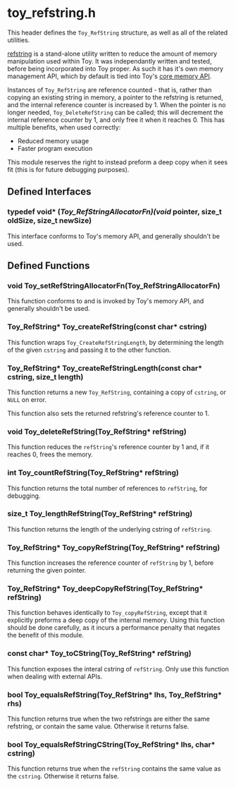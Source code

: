 # toy_refstring.h

This header defines the `Toy_RefString` structure, as well as all of the related utilities.

[refstring](https://github.com/Ratstail91/refstring) is a stand-alone utility written to reduce the amount of memory manipulation used within Toy. It was independantly written and tested, before being incorporated into Toy proper. As such it has it's own memory management API, which by default is tied into Toy's [core memory API](toy_memory_h.md).

Instances of `Toy_RefString` are reference counted - that is, rather than copying an existing string in memory, a pointer to the refstring is returned, and the internal reference counter is increased by 1. When the pointer is no longer needed, `Toy_DeleteRefString` can be called; this will decrement the internal reference counter by 1, and only free it when it reaches 0. This has multiple benefits, when used correctly:

* Reduced memory usage
* Faster program execution

This module reserves the right to instead preform a deep copy when it sees fit (this is for future debugging purposes).

## Defined Interfaces

### typedef void* (*Toy_RefStringAllocatorFn)(void* pointer, size_t oldSize, size_t newSize)

This interface conforms to Toy's memory API, and generally shouldn't be used.

## Defined Functions

### void Toy_setRefStringAllocatorFn(Toy_RefStringAllocatorFn)

This function conforms to and is invoked by Toy's memory API, and generally shouldn't be used.

### Toy_RefString* Toy_createRefString(const char* cstring)

This function wraps `Toy_CreateRefStringLength`, by determining the length of the given `cstring` and passing it to the other function.

### Toy_RefString* Toy_createRefStringLength(const char* cstring, size_t length)

This function returns a new `Toy_RefString`, containing a copy of `cstring`, or `NULL` on error.

This function also sets the returned refstring's reference counter to 1.

### void Toy_deleteRefString(Toy_RefString* refString)

This function reduces the `refString`'s reference counter by 1 and, if it reaches 0, frees the memory.

### int Toy_countRefString(Toy_RefString* refString)

This function returns the total number of references to `refString`, for debugging.

### size_t Toy_lengthRefString(Toy_RefString* refString)

This function returns the length of the underlying cstring of `refString`.

### Toy_RefString* Toy_copyRefString(Toy_RefString* refString)

This function increases the reference counter of `refString` by 1, before returning the given pointer.

### Toy_RefString* Toy_deepCopyRefString(Toy_RefString* refString)

This function behaves identically to `Toy_copyRefString`, except that it explicitly preforms a deep copy of the internal memory. Using this function should be done carefully, as it incurs a performance penalty that negates the benefit of this module.

### const char* Toy_toCString(Toy_RefString* refString)

This function exposes the interal cstring of `refString`. Only use this function when dealing with external APIs.

### bool Toy_equalsRefString(Toy_RefString* lhs, Toy_RefString* rhs)

This function returns true when the two refstrings are either the same refstring, or contain the same value. Otherwise it returns false.

### bool Toy_equalsRefStringCString(Toy_RefString* lhs, char* cstring)

This function returns true when the `refString` contains the same value as the `cstring`. Otherwise it returns false.

